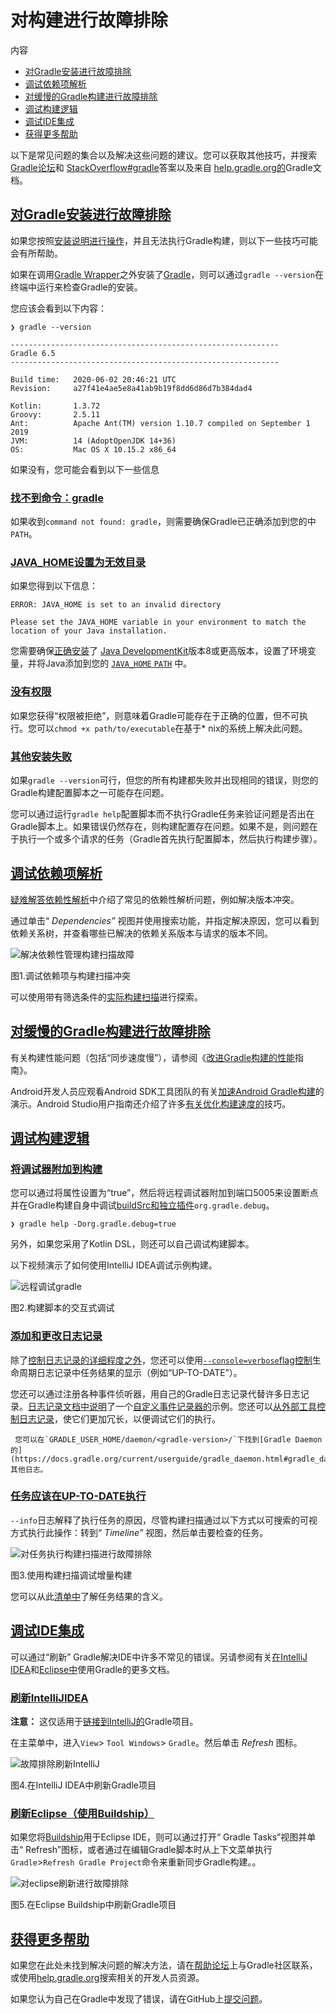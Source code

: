 # 对构建进行故障排除

内容

  * [对Gradle安装进行故障排除](#对Gradle安装进行故障排除)
  * [调试依赖项解析](#调试依赖项解析)
  * [对缓慢的Gradle构建进行故障排除](#对缓慢的Gradle构建进行故障排除)
  * [调试构建逻辑](#调试构建逻辑)
  * [调试IDE集成](#调试IDE集成)
  * [获得更多帮助](#获得更多帮助)

以下是常见问题的集合以及解决这些问题的建议。您可以获取其他技巧，并搜索[Gradle论坛](https://discuss.gradle.org/c/help-discuss)和
[StackOverflow#gradle](https://stackoverflow.com/questions/tagged/gradle)答案以及来自
[help.gradle.org的](https://help.gradle.org/)Gradle文档。

## [对Gradle安装进行故障排除](#对Gradle安装进行故障排除)

如果您按照[安装说明进行操作](https://docs.gradle.org/current/userguide/installation.html#installation)，并且无法执行Gradle构建，则以下一些技巧可能会有所帮助。

如果在调用[Gradle Wrapper](https://docs.gradle.org/current/userguide/gradle_wrapper.html#gradle_wrapper)之外安装了[Gradle](https://docs.gradle.org/current/userguide/gradle_wrapper.html#gradle_wrapper)，则可以通过`gradle --version`在终端中运行来检查Gradle的安装。

您应该会看到以下内容：

    
    
    ❯ gradle --version
    
    ------------------------------------------------------------
    Gradle 6.5
    ------------------------------------------------------------
    
    Build time:   2020-06-02 20:46:21 UTC
    Revision:     a27f41e4ae5e8a41ab9b19f8dd6d86d7b384dad4
    
    Kotlin:       1.3.72
    Groovy:       2.5.11
    Ant:          Apache Ant(TM) version 1.10.7 compiled on September 1 2019
    JVM:          14 (AdoptOpenJDK 14+36)
    OS:           Mac OS X 10.15.2 x86_64

如果没有，您可能会看到以下一些信息

### [找不到命令：gradle](#找不到命令：gradle)

如果收到`command not found: gradle`，则需要确保Gradle已正确添加到您的中`PATH`。

### [JAVA_HOME设置为无效目录](#JAVA_HOME设置为无效目录)

如果您得到以下信息：
    
    ERROR: JAVA_HOME is set to an invalid directory
    
    Please set the JAVA_HOME variable in your environment to match the location of your Java installation.

您需要确保[正确安装](https://www.java.com/en/download/help/index_installing.xml)了
[Java DevelopmentKit](https://jdk.java.net/)版本8或更高版本，设置了环境变量，并将Java添加到您的
[`JAVA_HOME` `PATH`](https://www.java.com/en/download/help/path.xml) 中。


### [没有权限](#没有权限)

如果您获得“权限被拒绝”，则意味着Gradle可能存在于正确的位置，但不可执行。您可以`chmod +x path/to/executable`在基于*
nix的系统上解决此问题。

### [其他安装失败](#其他安装失败)

如果`gradle --version`可行，但您的所有构建都失败并出现相同的错误，则您的Gradle构建配置脚本之一可能存在问题。

您可以通过运行`gradle help`配置脚本而不执行Gradle任务来验证问题是否出在Gradle脚本上。如果错误仍然存​​在，则构建配置存在问题。如果不是，则问题在于执行一个或多个请求的任务（Gradle首先执行配置脚本，然后执行构建步骤）。

## [调试依赖项解析](#调试依赖项解析)

[疑难解答依赖性解析](https://docs.gradle.org/current/userguide/viewing_debugging_dependencies.html)中介绍了常见的依赖性解析问题，例如解决版本冲突。

通过单击“ _Dependencies”_ 视图并使用搜索功能，并指定解决原因，您可以看到依赖关系树，并查看哪些已解决的依赖关系版本与请求的版本不同。

![解决依赖性管理构建扫描故障](img/troubleshooting-dependency-management-build-scan.png)

图1.调试依赖项与构建扫描冲突

可以使用带有筛选条件的[实际构建扫描](https://scans.gradle.com/s/sample/troubleshooting-userguide/dependencies?expandAll&filters=WzFd&toggled=W1swXSxbMF0sWzAsMF0sWzAsMV1d)进行探索。

## [对缓慢的Gradle构建进行故障排除](#对缓慢的Gradle构建进行故障排除)

有关构建性能问题（包括“同步速度慢”），请参阅《[改进Gradle构建的性能](https://guides.gradle.org/performance/)指南》。

Android开发人员应观看Android SDK工具团队的有关[加速Android Gradle构建](https://youtu.be/7ll-rkLCtyk)的演示。Android
Studio用户指南还介绍了许多[有关优化构建速度的](https://developer.android.com/studio/build/optimize-your-build.html)技巧。

## [调试构建逻辑](#调试构建逻辑)

### [将调试器附加到构建](#将调试器附加到构建)

您可以通过将属性设置为“true”，然后将远程调试器附加到端口5005来设置断点并在Gradle构建自身中调试[buildSrc和独立插件](https://docs.gradle.org/current/userguide/custom_plugins.html#sec:packaging_a_plugin)`org.gradle.debug`。

    ❯ gradle help -Dorg.gradle.debug=true

另外，如果您采用了Kotlin DSL，则还可以自己调试构建脚本。

以下视频演示了如何使用IntelliJ IDEA调试示例构建。

![远程调试gradle](img/remote-debug-gradle.gif)

图2.构建脚本的交互式调试

### [添加和更改日志记录](#添加和更改日志记录)

除了[控制日志记录的详细程度之外](https://docs.gradle.org/current/userguide/command_line_interface.html#sec:command_line_logging)，您还可以使用[`--console=verbose`flag控制](https://docs.gradle.org/current/userguide/command_line_interface.html#sec:command_line_customizing_log_format)生命周期日志记录中任务结果的显示（例如“UP-TO-DATE”）。

您还可以通过注册各种事件侦听器，用自己的Gradle日志记录代替许多日志记录。[日志记录文档中说明](https://docs.gradle.org/current/userguide/logging.html#sec:changing_what_gradle_logs)了一个[自定义事件记录器的](https://docs.gradle.org/current/userguide/logging.html#sec:changing_what_gradle_logs)示例。您还可以[从外部工具控制日志记录](https://docs.gradle.org/current/userguide/logging.html#sec:external_tools)，使它们更加冗长，以便调试它们的执行。

     您可以在`GRADLE_USER_HOME/daemon/<gradle-version>/`下找到[Gradle Daemon的](https://docs.gradle.org/current/userguide/gradle_daemon.html#gradle_daemon)其他日志。  
  
  
### [任务应该在UP-TO-DATE执行](#任务应该在UP-TO-DATE执行)

`--info`日志解释了执行任务的原因，尽管构建扫描通过以下方式以可搜索的可视方式执行此操作：转到“ _Timeline”_ 视图，然后单击要检查的任务。

![对任务执行构建扫描进行故障排除](img/troubleshooting-task-execution-build-scan.png)

图3.使用构建扫描调试增量构建

您可以从此[清单中](https://docs.gradle.org/current/userguide/more_about_tasks.html#sec:task_outcomes)了解任务结果的含义。

## [调试IDE集成](#调试IDE集成)

可以通过“刷新” Gradle解决IDE中许多不常见的错误。另请参阅有关[在IntelliJ IDEA](https://www.jetbrains.com/help/idea/gradle.html)和[Eclipse中](http://www.vogella.com/tutorials/EclipseGradle/article.html)使用Gradle的更多文档。

### [刷新IntelliJIDEA](#刷新IntelliJIDEA)

**注意：**
这仅适用于[链接到IntelliJ的](https://www.jetbrains.com/help/idea/gradle.html#link_gradle_project)Gradle项目。

在主菜单中，进入`View`> `Tool Windows`> `Gradle`。然后单击 _Refresh_ 图标。

![故障排除刷新IntelliJ](img/troubleshooting-refresh-intellij.png)

图4.在IntelliJ IDEA中刷新Gradle项目

### [刷新Eclipse（使用Buildship）](#刷新Eclipse（使用Buildship）)

如果您将[Buildship](https://projects.eclipse.org/projects/tools.buildship)用于Eclipse IDE，则可以通过打开“ Gradle Tasks”视图并单击“ Refresh”图标，或者通过在编辑Gradle脚本时从上下文菜单执行`Gradle`>`Refresh Gradle Project`命令来重新同步Gradle构建。。

![对eclipse刷新进行故障排除](img/troubleshooting-refresh-eclipse.png)

图5.在Eclipse Buildship中刷新Gradle项目

## [获得更多帮助](#获得更多帮助)

如果您在此处未找到解决问题的解决方法，请在[帮助论坛](https://discuss.gradle.org/c/help-discuss)上与Gradle社区联系，或使用[help.gradle.org](https://help.gradle.org/)搜索相关的开发人员资源。

如果您认为自己在Gradle中发现了错误，请在GitHub上[提交问题](https://github.com/gradle/gradle/issues)。

